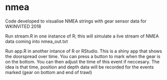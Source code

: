 # nmea
Code developed to visualise NMEA strings with gear sensor data for WKINVITED 2018

Run stream.R in one instance of R; this will simulate a live stream of NMEA data coming into nmea_out.txt

Run app.R in another intance of R or RStudio. This is a shiny app that shows the doorspread over time. You can press a button to mark when the gear is on the bottom. You can then adjust the time of this event if neccesary.
The idea is that time, position and depth data will be recorded for the events marked (gear on bottom and end of trawl)
